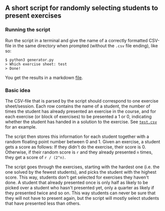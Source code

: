 ## A short script for randomly selecting students to present exercises

### Running the script
Run the script in a terminal and give the name of a correctly
formatted CSV-file in the same directory when prompted (without the
`.csv` file ending), like so:

``` shell
$ python3 generator.py
> Which exercise sheet: test
> Done!
```
You get the results in a markdown [file](https://github.com/mzeuner/AssignPresentations/blob/main/presentations_test.md).

### Basic idea
The CSV-file that is parsed by the script should correspond
to one exercise sheet/session. Each row contains the name of a student,
the number of times the student has already presented an exercise in the course,
and for each exercise (or block of exercises) to be presented a 1 or 0,
indicating whether the student has handed in a solution to the exercise.
See [`test.csv`](https://github.com/mzeuner/AssignPresentations/blob/main/test.csv)
for an example.

The script then stores this information for each student together
with a random floating point number between 0 and 1. Given an exercise,
a student gets a score as follows: If they didn't do the exercise, their score is 0.
Otherwise, if their random score is `r` and they already presented `n` times,
they get a score of `r / (2^n)`.

The script goes through the exercises, starting with the hardest one (i.e. the
one solved by the fewest students), and picks the student with the highest score.
This way, students don't get selected for exercises they haven't done. A student
that already presented once is only half as likely to be picked over a student
who hasn't presented yet, only a quarter as likely if they presented twice and so on.
This way students can never be sure that they will not have to present again, but
the script will mostly select students that have presented less than others.
